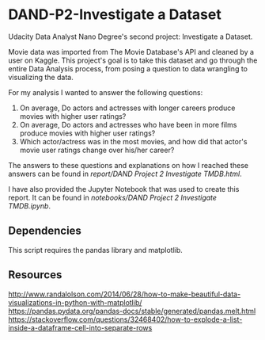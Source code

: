 # DAND-P2-Investigate a Dataset
Udacity Data Analyst Nano Degree's second project: Investigate a Dataset.

Movie data was imported from The Movie Database's API and cleaned by a user on Kaggle. This project's goal is to take
this dataset and go through the entire Data Analysis process, from posing a question to data wrangling to visualizing the
data.

For my analysis I wanted to answer the following questions:
1. On average, Do actors and actresses with longer careers produce movies with higher user ratings?
2. On average, Do actors and actresses who have been in more films produce movies with higher user ratings?
3. Which actor/actress was in the most movies, and how did that actor's movie user ratings change over his/her career?

The answers to these questions and explanations on how I reached these answers can be found in *report/DAND Project 2 Investigate TMDB.html*.

I have also provided the Jupyter Notebook that was used to create this report. It can be found in *notebooks/DAND Project 2 Investigate TMDB.ipynb*.

## Dependencies
This script requires the pandas library and matplotlib.

## Resources
http://www.randalolson.com/2014/06/28/how-to-make-beautiful-data-visualizations-in-python-with-matplotlib/
https://pandas.pydata.org/pandas-docs/stable/generated/pandas.melt.html
https://stackoverflow.com/questions/32468402/how-to-explode-a-list-inside-a-dataframe-cell-into-separate-rows
